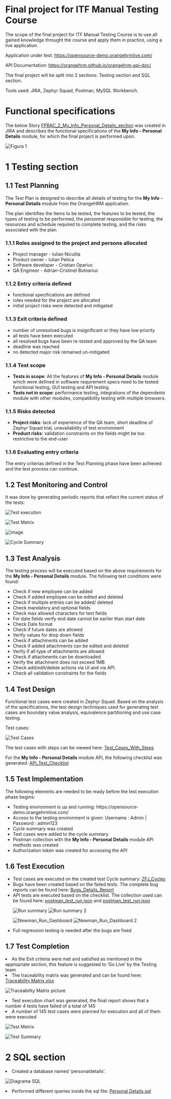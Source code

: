 <h1>Final project for ITF Manual Testing Course</h1>
The scope of the final project for ITF Manual Testing Course is to use all gained knowledge throught the course and apply them in practice, using a live application.

Application under test: https://opensource-demo.orangehrmlive.com/

API Documentation: https://orangehrm.github.io/orangehrm-api-doc/

The final project will be split into 2 sections: Testing section and SQL section.

Tools used: JIRA, Zephyr Squad, Postman, MySQL Workbench.

<h1>Functional specifications</h1>

The below Story [FPBAC_2_My_Info_Personal_Details_section](https://github.com/bacady/Manual_testing/blob/main/Final%20project/FPBAC_2_My_Info_Personal_Details_section.pdf)
was created in JIRA and describes the functional specifications of the <strong>My Info - Personal Details</strong> module, for which the final project is performed upon.

![Figura 1](https://user-images.githubusercontent.com/109169013/180651462-878814cf-bed5-4d60-9493-edc2289fdfd7.png)

<h1>1 Testing section</h1>

<h2>1.1 Test Planning</h2>
The Test Plan is designed to describe all details of testing for the <strong>My Info - Personal Details</strong> module from the OrangeHRM application.

The plan identifies the items to be tested, the features to be tested, the types of testing to be performed, the personnel responsible for testing, the resources and schedule required to complete testing, and the risks associated with the plan.

<h3>1.1.1 Roles assigned to the project and persons allocated</h3>
<ul>
<li>Project manager - Iulian Niculita</li> 
<li>Product owner - Iulian Petica</li> 
<li>Software developer - Cristian Opariuc</li>
<li>QA Engineer - Adrian-Cristinel Butnariuc</li>
</ul>

<h3>1.1.2 Entry criteria defined</h3>
<ul>
<li>functional specifications are defined</li>
<li>roles needed for the project are allocated</li>
<li>initial project risks were detected and mitigated</li>
</ul>

<h3>1.1.3 Exit criteria defined</h3>
<ul>
<li>number of unresolved bugs is insignificant or they have low priority</li>
<li>all tests have been executed</li>
<li>all resolved bugs have been re-tested and approved by the QA team</li>
<li>deadline was reached</li>
<li>no detected major risk remained un-mitigated</li>
</ul>

<h3>1.1.4 Test scope</h3>
<ul>
<li><strong>Tests in scope</strong>: All the features of <strong>My Info - Personal Details</strong> module which were defined in software requirement specs need to be tested: functional testing, GUI testing and API testing.</li>
<li><strong>Tests not in scope</strong>: performance testing, integrations of the dependents module with other modules, compatibility testing with multiple browsers.</li>
</ul>

<h3>1.1.5 Risks detected</h3>
<ul>
<li><strong>Project risks</strong>: lack of experience of the QA team, short deadline of Zephyr Squad trial, unavailability of test environment
<li><strong>Product risks</strong>: validation constraints on the fields might be too restrictive to the end-user
</ul>

<h3>1.1.6 Evaluating entry criteria</h3>
The entry criterias defined in the Test Planning phase have been achieved and the test process can continue.

<h2>1.2 Test Monitoring and Control</h2>
It was done by generating periodic reports that reflect the current status of the tests:

![Test execution](https://user-images.githubusercontent.com/109169013/188260625-c08fb5b6-d394-44c7-bba6-c7cfea254526.png)

![Test Metrix](https://user-images.githubusercontent.com/109169013/188260637-7d0cecea-560e-4a90-934f-33058b679258.png)


![image](https://user-images.githubusercontent.com/109169013/183851417-5c5fe6a3-6357-467e-bf0d-9256698dd579.png)

![Cycle Summary](https://user-images.githubusercontent.com/109169013/183852123-66ba56f4-ef5e-4023-ac49-66c35a36d7c8.png)


<h2>1.3 Test Analysis</h2>
The testing process will be executed based on the above requirements for the <strong>My Info - Personal Details</strong> module. The following test conditions were found:
<ul>
<li>Check if new employee can be added</li> 
<li>Check if added employee can be edited and deleted</li>
<li>Check if multiple entries can be added/ deleted</li>
<li>Check mandatory and optional fields</li>
<li>Check max allowed characters for text fields</li>
<li>For date fields verify end date cannot be earlier than start date</li>
<li>Check Date format</li>
<li>Check if future dates are allowed</li>
<li>Verify values for drop down fields</li>
<li>Check if attachments can be added</li>
<li>Check if added attachments can be edited and deleted</li>
<li>Verify if all type of attachments are allowed</li>
<li>Check if attachments can be downloaded</li>
<li>Verify the attachment does not exceed 1MB</li>
<li>Check add/edit/delete actions via UI and via API.</li>
<li>Check all validation constraints for the fields</li>
</ul>

<h2>1.4 Test Design</h2>
Functional test cases were created in Zephyr Squad. Based on the analysis of the specifications, the test design techniques used for generating test cases are boundary value analysis, equivalence partitioning and use case testing.

Test cases:

![Test Cases](https://user-images.githubusercontent.com/109169013/183852777-14a1cb4d-d183-4b1e-9d24-e4ca8282f675.png)

The test cases with steps can be viewed here: [Test_Cases_With_Steps](https://github.com/bacady/Manual_testing/blob/main/Final%20project/Test_Cases_With_Steps.xlsx)  

For the <strong>My Info - Personal Details</strong> module API, the following checklist was generated: [API_Test_Checklist](https://github.com/bacady/Manual_testing/blob/main/Final%20project/API_Test_Checklist.csv) 

<h2>1.5 Test Implementation</h2>
The following elements are needed to be ready before the test execution phase begins:
<ul>
<li>Testing environment is up and running: https://opensource-demo.orangehrmlive.com/</li>
<li>Access to the testing environment is given: Username : Admin | Password : admin123</li>
<li>Cycle summary was created</li>
<li>Test cases were added to the cycle summary</li>
<li>Postman collection with the <strong>My Info - Personal Details</strong> module API methods was created</li>
<li>Authorization token was created for accessing the API</li>
</ul>
  
<h2>1.6 Test Execution</h2>
<ul>
<li>Test cases are executed on the created test Cycle summary: <a href="https://github.com/bacady/Manual_testing/blob/main/Final%20project/ZFJ_Cycles_08_10_2022.html">ZFJ_Cycles</a></li> 

<li>Bugs have been created based on the failed tests. The complete bug reports can be found here: <a href="https://github.com/bacady/Manual_testing/blob/main/Final%20project/Bugs_Details_Report.pdf">Bugs_Details_Report</a></li>

<li>API tests are executed based on the checklist. The collection used can be found here: <a href="https://github.com/bacady/Manual_testing/blob/main/Final%20project/Final%20Project%20%20Butnariuc%20Adrian-Cristinel.postman_collection.json">postman_test_run.json</a> and <a href="https://github.com/bacady/Manual_testing/blob/main/Final%20project/Final%20Project%20%20Butnariuc%20Adrian-Cristinel.postman_test_run.json">postman_test_run.json</a>
  
![Run summary](https://user-images.githubusercontent.com/109169013/183960980-3144a5ca-0059-483a-9d7d-796a4f093d6f.png)
![Run summary 2](https://user-images.githubusercontent.com/109169013/183961897-3e68f09a-c8ca-49e4-8f20-3d5f0b2a6a55.png)

![Newman_Run_Dashboard](https://user-images.githubusercontent.com/109169013/183946612-685316e2-0371-4bba-9d7c-d7d2aa7d4ad4.png)
![Newman_Run_Dashboard 2](https://user-images.githubusercontent.com/109169013/183959333-6e22566d-706f-4b99-b674-4a8aa83b18e7.png)</li>


<li>Full regression testing is needed after the bugs are fixed</li>
</ul>

<h2>1.7 Test Completion</h2>
<li>As the Exit criteria were met and satisfied as mentioned in the appropriate section, this feature is suggested to ‘Go Live’ by the Testing team</li>

<li>The traceability matrix was generated and can be found here: <a href="https://github.com/bacady/Manual_testing/blob/main/Final%20project/Traceability%20Matrix.xlsx">Traceability Matrix.xlsx</a></li>
  
![Traceability Matrix picture](https://user-images.githubusercontent.com/109169013/183964534-07ae781e-343c-4d70-8a92-49dff8851303.png)

<li>Test execution chart was generated, the final report shows that a number 4 tests have failed of a total of 145</li>
<li>A number of 145 test cases were planned for execution and all of them were executed</li>


![Test Metrix](https://user-images.githubusercontent.com/109169013/184294338-1ffdd8c7-fc60-4c2f-8d19-3c1dd220aac5.png)

![Test Summary](https://user-images.githubusercontent.com/109169013/184294027-c22e0a38-f0ad-4b83-943e-a8644a507bff.png)

<h1>2 SQL section</h1>

<li>Created a database named 'personaldetails'.</li>

![Diagrama SQL](https://user-images.githubusercontent.com/109169013/183947511-4f3d408e-d9b8-47c7-9266-14cd3a28b81d.png)

<li>Performed different queries inside the sql file: <a href="https://github.com/bacady/Manual_testing/blob/main/Final%20project/Personal%20Details.sql">Personal Details.sql</a></li>
